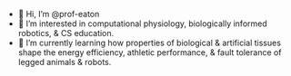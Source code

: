 - 👋 Hi, I’m @prof-eaton
- 👀 I’m interested in computational physiology, biologically informed robotics, & CS education.
- 🌱 I’m currently learning how properties of biological & artificial tissues shape the energy efficiency, athletic performance, & fault tolerance of legged animals & robots.

<!---
prof-eaton/prof-eaton is a ✨ special ✨ repository because its `README.md` (this file) appears on your GitHub profile.
You can click the Preview link to take a look at your changes.
--->
